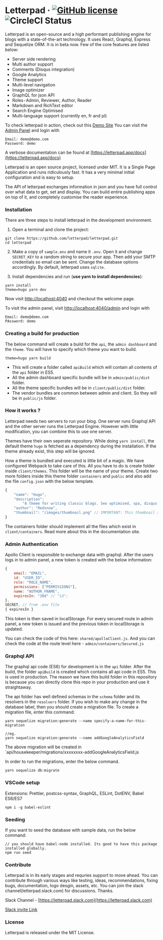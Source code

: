 # Letterpad &middot; [![GitHub license](https://img.shields.io/badge/license-MIT-blue.svg)](https://github.com/letterpad/letterpad/blob/master/LICENSE) ![CircleCI Status](https://circleci.com/gh/letterpad/letterpad.svg?style=shield&circle-token=:circle-token)

Letterpad is an open-source and a high performant publishing engine for blogs with a state-of-the-art technology. It uses React, Graphql, Express and Sequelize ORM. It is in beta now. Few of the core features are listed below:

-   Server side rendering
-   Multi author support
-   Comments (Disqus integration)
-   Google Analytics
-   Theme support
-   Multi-level navigation
-   Image optimizer
-   GraphQL for json API
-   Roles - Admin, Reviewer, Author, Reader
-   Markdown and RichText editor
-   Search Engine Optimised
-   Multi-language support (currently en, fr and pl)

To check letterpad in action, check out this [Demo Site](https://letterpad.app/demo)
You can visit the [Admin Panel](https://letterpad.app/demo/admin/login) and login with

```
Email: demo@demo.com
Password: demo
```

A verbose documentation can be found at [https://letterpad.app/docs](https://letterpad.app/docs)

Letterpad is an open source project, licensed under MIT. It is a Single Page Application and runs ridiculously fast. It has a very minimal initial configuration and is easy to setup.

The API of letterpad exchanges information in json and you have full control over what data to get, set and display. You can build entire publishing apps on top of it, and completely customise the reader experience.

### Installation

There are three steps to install letterpad in the development environment.

1.  Open a terminal and clone the project:

```
git clone https://github.com/letterpad/letterpad.git
cd letterpad
```

2.  Make a copy of `sample.env` and name it `.env`. Open it and change `SECRET_KEY` to a random string to secure your app. Then add your SMTP credentials so email can be sent. Change the database options accordingly. By default, letterpad uses `sqlite`.

3.  Install dependencies and run (**use yarn to install dependencies**):

```
yarn install
theme=hugo yarn dev
```

Now visit [http://localhost:4040](http://localhost:4040) and checkout the welcome page.

To visit the admin panel, visit [http://localhost:4040/admin](http://localhost:4040/admin) and login with

```
Email: demo@demo.com
PAssword: demo
```

### Creating a build for production

The below command will create a build for the `api`, the `admin dashboard` and the `theme`. You will have to specify which theme you want to build.

```
theme=hugo yarn build
```

-   This will create a folder called `apiBuild` which will contain all contents of the `api` folder in ES5.
-   All the admin dashboard specific bundle will be in `admin/public/dist` folder.
-   All the theme specific bundles will be in `client/public/dist` folder.
-   The vendor bundles are common between admin and client. So they will be in `public/js` folder.

### How it works ?

Letterpad needs two servers to run your blog. One server runs Graphql API and the other server runs the Letterpad Engine. However with little modification, you can combine this to use one server.

Themes have their own seperate repository. While doing `yarn install`, the default theme `hugo` is fetched as a dependency during the installation. If the theme already exist, this step will be ignored.

How a theme is bundled and executed is little bit of a magic. We have configured Webpack to take care of this. All you have to do is create folder inside `client/themes`. This folder will be the name of your theme.
Create two more folders inside this theme folder `containers` and `public` and also add the file `config.json` with the below template.

```javascript
{
    "name": "Hugo",
    "description":
        "A theme for writing classic blogs. Seo optimised, spa, disqus integrtion",
    "author": "Redsnow",
    "thumbnail": "/images/thumbnail.png" // IMPORTANT: This thumbnail should exist inside the public folder of your theme
}
```

The containers folder should implement all the files which exist in `client/containers`. Read more about this in the documentation site.

### Admin Authentication

Apollo Client is responsible to exchange data with graphql. After the users logs in to admin panel, a new token is created with the below information:

```javascript
{
    email: "EMAIL",
    id: "USER_ID",
    role: "ROLE_NAME",
    permissions: ["PERMISSIONS"],
    name: "AUTHOR_FNAME",
    expiresIn: "30d" // "1d";
},
SECRET, // from .env file
{ expiresIn }
```

This token is then saved in localStorage. For every secured route in admin panel, a new token is issued and the previous token in localStorage is updated.

You can check the code of this here: `shared/apolloClient.js`.
And you can check the code at the route level here - `admin/containers/Secured.js`

### Graphql API

The graphql api code (ES6) for development is in the `api` folder. After the build, the folder `apiBuild` is created which contains all api code in ES5. This is used in production. The reason we have this build folder in this repository is because you can directly clone this repo in your production and use it straightaway.

The api folder has well defined schemas in the `schema` folder and its resolvers in the `resolvers` folder. If you wish to make any change in the database label, then you should create a migration file. To create a migration file, enter this command:

```
yarn sequelize migration:generate --name specify-a-name-for-this-migration

//eg.
yarn sequelize migration:generate --name addGoogleAnalyticsField
```

The above migration will be created in `api/housekeeper/migrations/xxxxxxxx-addGoogleAnalyticsField.js

In order to run the migrations, enter the below command.

```
yarn sequelize db:migrate
```

### VSCode setup

Extensions: Prettier, postcss-syntax, GraphQL, ESLint, DotENV, Babel ES6/ES7

```
npm i -g babel-eslint
```

### Seeding

If you want to seed the database with sample data, run the below command:

```
// you should have babel-node installed. Its good to have this package installed globally.
npm run seed
```

### Contribute

Letterpad is in its early stages and requries support to move ahead. You can contribute through various ways like
testing, ideas, recommendations, fixing bugs, documentation, logo desgin, assets, etc. You can join the slack channel(letterpad.slack.com) for discussions. Thanks.

Slack Channel - [https://letterpad.slack.com](https://letterpad.slack.com)

[Slack invite Link](https://tinyurl.com/letterpad)


### License

Letterpad is released under the MIT License.
